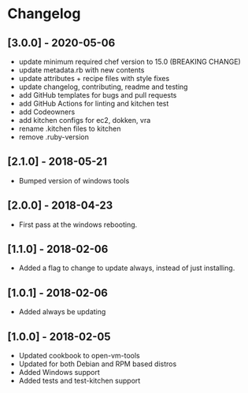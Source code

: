 # Changelog

## [3.0.0] - 2020-05-06

* update minimum required chef version to 15.0 (BREAKING CHANGE)
* update metadata.rb with new contents
* update attributes + recipe files with style fixes
* update changelog, contributing, readme and testing
* add GitHub templates for bugs and pull requests
* add GitHub Actions for linting and kitchen test
* add Codeowners
* add kitchen configs for ec2, dokken, vra
* rename .kitchen files to kitchen
* remove .ruby-version

## [2.1.0] - 2018-05-21

* Bumped version of windows tools

## [2.0.0] - 2018-04-23

* First pass at the windows rebooting.

## [1.1.0] - 2018-02-06

* Added a flag to change to update always, instead of just installing.

## [1.0.1] - 2018-02-06

* Added always be updating

## [1.0.0] - 2018-02-05

* Updated cookbook to open-vm-tools
* Updated for both Debian and RPM based distros
* Added Windows support
* Added tests and test-kitchen support
